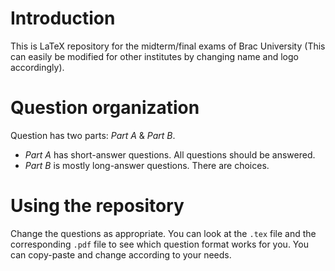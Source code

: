 # Introduction

This is LaTeX repository for the midterm/final exams of Brac University (This can easily be modified for other institutes by changing name and logo accordingly).

# Question organization

Question has two parts: *Part A* & *Part B*. 
* *Part A* has short-answer questions. All questions should be answered.
* *Part B* is mostly long-answer questions. There are choices. 

# Using the repository

Change the questions as appropriate. You can look at the `.tex` file and the corresponding `.pdf`  file to see which question format works for you. You can copy-paste and change according to your needs. 